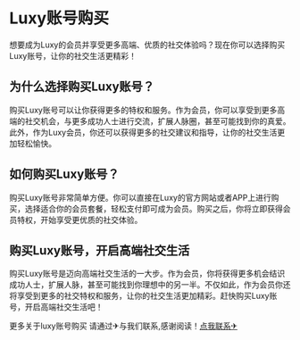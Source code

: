 # Luxy账号购买

想要成为Luxy的会员并享受更多高端、优质的社交体验吗？现在你可以选择购买Luxy账号，让你的社交生活更精彩！

## 为什么选择购买Luxy账号？

购买Luxy账号可以让你获得更多的特权和服务。作为会员，你可以享受到更多高端的社交机会，与更多成功人士进行交流，扩展人脉圈，甚至可能找到你的真爱。此外，作为Luxy会员，你还可以获得更多的社交建议和指导，让你的社交生活更加轻松愉快。

## 如何购买Luxy账号？

购买Luxy账号非常简单方便。你可以直接在Luxy的官方网站或者APP上进行购买，选择适合你的会员套餐，轻松支付即可成为会员。购买之后，你将立即获得会员特权，开始享受更优质的社交体验。

## 购买Luxy账号，开启高端社交生活

购买Luxy账号是迈向高端社交生活的一大步。作为会员，你将获得更多机会结识成功人士，扩展人脉，甚至可能找到你理想中的另一半。不仅如此，作为会员你还将享受到更多的社交特权和服务，让你的社交生活更加精彩。赶快购买Luxy账号，开启高端社交生活吧！

更多关于luxy账号购买 请通过✈与我们联系,感谢阅读！[点我联系✈](https://blog.G208.com)